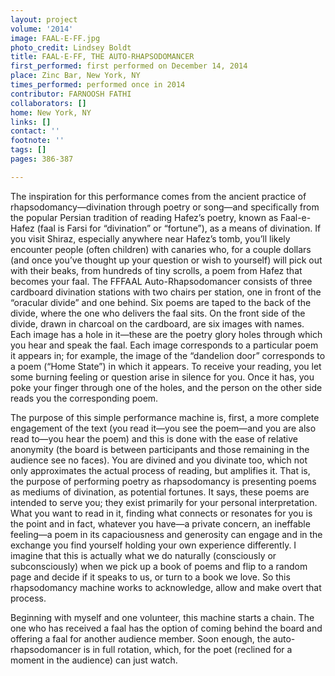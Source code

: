 ```yaml
---
layout: project
volume: '2014'
image: FAAL-E-FF.jpg
photo_credit: Lindsey Boldt
title: FAAL-E-FF, THE AUTO-RHAPSODOMANCER
first_performed: first performed on December 14, 2014
place: Zinc Bar, New York, NY
times_performed: performed once in 2014
contributor: FARNOOSH FATHI
collaborators: []
home: New York, NY
links: []
contact: ''
footnote: ''
tags: []
pages: 386-387

---
```


The inspiration for this performance comes from the ancient practice of rhapsodomancy—divination through poetry or song—and specifically from the popular Persian tradition of reading Hafez’s poetry, known as Faal-e-Hafez (faal is Farsi for “divination” or “fortune”), as a means of divination. If you visit Shiraz, especially anywhere near Hafez’s tomb, you’ll likely encounter people (often children) with canaries who, for a couple dollars (and once you’ve thought up your question or wish to yourself) will pick out with their beaks, from hundreds of tiny scrolls, a poem from Hafez that becomes your faal. The FFFAAL Auto-Rhapsodomancer consists of three cardboard divination stations with two chairs per station, one in front of the “oracular divide” and one behind. Six poems are taped to the back of the divide, where the one who delivers the faal sits. On the front side of the divide, drawn in charcoal on the cardboard, are six images with names. Each image has a hole in it—these are the poetry glory holes through which you hear and speak the faal. Each image corresponds to a particular poem it appears in; for example, the image of the “dandelion door” corresponds to a poem (“Home State”) in which it appears. To receive your reading, you let some burning feeling or question arise in silence for you. Once it has, you poke your finger through one of the holes, and the person on the other side reads you the corresponding poem.

The purpose of this simple performance machine is, first, a more complete engagement of the text (you read it—you see the poem—and you are also read to—you hear the poem) and this is done with the ease of relative anonymity (the board is between participants and those remaining in the audience see no faces). You are divined and you divinate too, which not only approximates the actual process of reading, but amplifies it. That is, the purpose of performing poetry as rhapsodomancy is presenting poems as mediums of divination, as potential fortunes. It says, these poems are intended to serve you; they exist primarily for your personal interpretation. What you want to read in it, finding what connects or resonates for you is the point and in fact, whatever you have—a private concern, an ineffable feeling—a poem in its capaciousness and generosity can engage and in the exchange you find yourself holding your own experience differently. I imagine that this is actually what we do naturally (consciously or subconsciously) when we pick up a book of poems and flip to a random page and decide if it speaks to us, or turn to a book we love. So this rhapsodomancy machine works to acknowledge, allow and make overt that process.

Beginning with myself and one volunteer, this machine starts a chain. The one who has received a faal has the option of coming behind the board and offering a faal for another audience member. Soon enough, the auto-rhapsodomancer is in full rotation, which, for the poet (reclined for a moment in the audience) can just watch.
